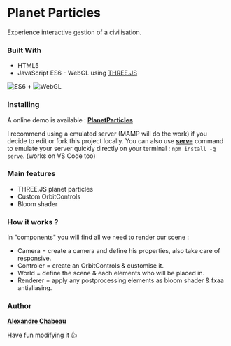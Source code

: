 # Planet Particles
Experience interactive gestion of a civilisation.

### Built With
- HTML5
- JavaScript ES6 - WebGL using [THREE.JS](https://threejs.org/docs/index.html)

![ES6](https://cdn.iconscout.com/icon/free/png-128/javascript-1-225993.png) **+** ![WebGL](https://www.uplabs.com/tools/webgl.png)

### Installing

A online demo is available : **[PlanetParticles](http://www.achabe.com/webgl/)**

I recommend using a emulated server (MAMP will do the work) if you decide to edit or fork this project locally.
You can also use **[serve](https://www.npmjs.com/package/serve)** command to emulate your server quickly directly on your terminal : `npm install -g serve`. (works on VS Code too)

### Main features
- THREE.JS planet particles
- Custom OrbitControls
- Bloom shader

### How it works ?

In "components" you will find all we need to render our scene :
- Camera = create a camera and define his properties, also take care of responsive.
- Controler = create an OrbitControls & customise it.
- World = define the scene & each elements who will be placed in.
- Renderer = apply any postprocessing elements as bloom shader & fxaa antialiasing.


### Author

[**Alexandre Chabeau**](http://www.achabe.com)

Have fun modifying it :+1:
